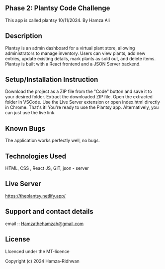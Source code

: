 ## Phase 2: Plantsy Code Challenge
This app is called plantsy 10/11/2024. By Hamza Ali

## Description
Plantsy is an admin dashboard for a virtual plant store, allowing administrators to manage inventory. Users can view plants, add new entries, update existing details, mark plants as sold out, and delete items. Plantsy is built with a React frontend and a JSON Server backend.

## Setup/Installation Instruction
Download the project as a ZIP file from the "Code" button and save it to your desired folder.
Extract the downloaded ZIP file.
Open the extracted folder in VSCode.
Use the Live Server extension or open index.html directly in Chrome.
That's it! You're ready to use the Plantsy app.
Alternatively, you can just use the live link.

## Known Bugs
The application works perfectly well, no bugs.

## Technologies Used
HTML, CSS , React JS, GIT, json - server

## Live Server
https://theplantsy.netlify.app/

## Support and contact details
email :: Hamzathehamzah@gmail.com

## License
LIcenced under the MT-licence

Copyright (c) 2024 Hamza-Ridhwan